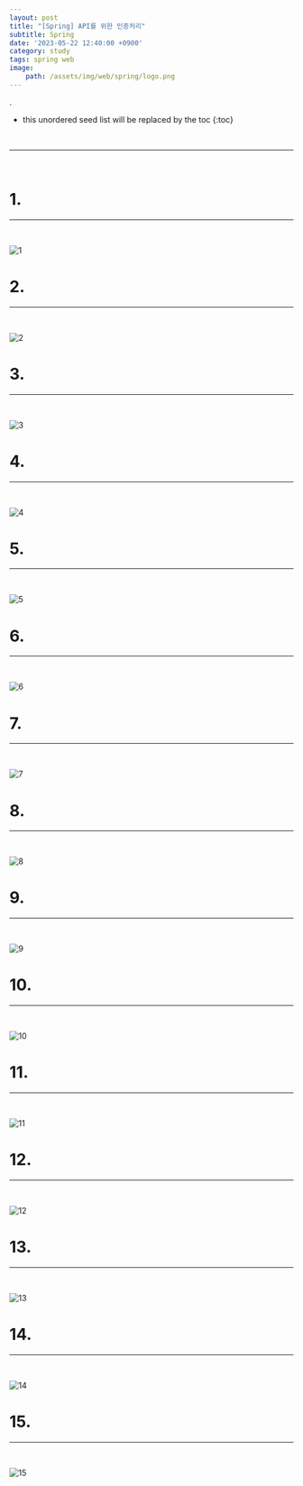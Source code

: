 ```yaml
---
layout: post
title: "[Spring] API를 위한 인증처리"
subtitle: Spring
date: '2023-05-22 12:40:00 +0900'
category: study
tags: spring web
image:
    path: /assets/img/web/spring/logo.png
---
```


.

<!--more-->

* this unordered seed list will be replaced by the toc
{:toc}
<br>



---
<br>

# 1. 
---
<br>

![1](/assets/img/web/spring/2023-05-22-[Spring]_API를_위한_인증처리/1.png)
<br>



# 2. 
---
<br>

![2](/assets/img/web/spring/2023-05-22-[Spring]_API를_위한_인증처리/2.png)
<br>




# 3. 
---
<br>

![3](/assets/img/web/spring/2023-05-22-[Spring]_API를_위한_인증처리/3.png)
<br>



# 4. 
---
<br>

![4](/assets/img/web/spring/2023-05-22-[Spring]_API를_위한_인증처리/4.png)
<br>




# 5. 
---
<br>

![5](/assets/img/web/spring/2023-05-22-[Spring]_API를_위한_인증처리/5.png)
<br>



# 6. 
---
<br>

![6](/assets/img/web/spring/2023-05-22-[Spring]_API를_위한_인증처리/6.png)
<br>



# 7. 
---
<br>

![7](/assets/img/web/spring/2023-05-22-[Spring]_API를_위한_인증처리/7.png)
<br>



# 8. 
---
<br>

![8](/assets/img/web/spring/2023-05-22-[Spring]_API를_위한_인증처리/8.png)
<br>




# 9. 
---
<br>

![9](/assets/img/web/spring/2023-05-22-[Spring]_API를_위한_인증처리/9.png)
<br>



# 10. 
---
<br>

![10](/assets/img/web/spring/2023-05-22-[Spring]_API를_위한_인증처리/10.png)
<br>



# 11. 
---
<br>

![11](/assets/img/web/spring/2023-05-22-[Spring]_API를_위한_인증처리/11.png)
<br>



# 12. 
---
<br>

![12](/assets/img/web/spring/2023-05-22-[Spring]_API를_위한_인증처리/12.png)
<br>



# 13. 
---
<br>

![13](/assets/img/web/spring/2023-05-22-[Spring]_API를_위한_인증처리/13.png)
<br>



# 14. 
---
<br>

![14](/assets/img/web/spring/2023-05-22-[Spring]_API를_위한_인증처리/14.png)
<br>



# 15. 
---
<br>

![15](/assets/img/web/spring/2023-05-22-[Spring]_API를_위한_인증처리/15.png)
<br>


